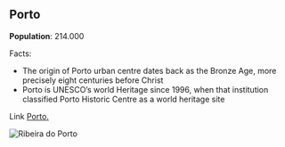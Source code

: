 ## Porto

**Population**: 214.000

Facts:
- The origin of Porto urban centre dates back as the Bronze Age, more precisely eight centuries before Christ
- Porto is UNESCO’s world Heritage since 1996, when that institution classified Porto Historic Centre as a world heritage site

Link
[Porto.](https://www.porto.pt)

![Ribeira do Porto](https://www.porto.pt/_next/image?url=https%3A%2F%2Fmedia.porto.pt%2Foriginal_images%2Fmno_vista_porto.jpg&w=1460&q=85)